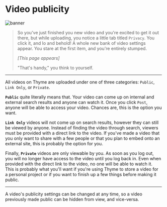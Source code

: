 # Video publicity
![banner](../assets/publicity.png)

> So you've just finished you new video and you're excited to get it out there,
> but while uploading, you notice a little tab titled `Privacy`. You click it,
> and lo and behold! A whole new bank of video settings appear. You stare at
> the first item, and you're entirely stumped.
> 
> _[This page appears]_
> 
> "That's handy," you think to yourself.

---

All videos on Thyme are uploaded under one of three categories: `Public`,
`Link Only`, or `Private`.

**`Public`** quite literally means that. Your video can come up on internal and
external search results and anyone can watch it. Once you click `Post`, anyone
will be able to access your video. Chances are, this is the option you want.

**`Link Only`** videos will not come up on search results, however they can
still be viewed by anyone. Instead of finding the video through search, viewers
must be provided with a direct link to the video. If you've made a video that
you only want to share with a few people or that you plan to embed onto an
external site, this is probably the option for you.

Finally, **`Private`** videos are only viewable by you. As soon as you log out,
you will no longer have access to the video until you log back in. Even when
provided with the direct link to the video, no one will be able to watch it.
This is probably what you'll want if you're using Thyme to store a video for a
personal project or if you want to finish up a few things before making it
public.

---

A video's publicity settings can be changed at any time, so a video previously
made public can be hidden from view, and vice-versa.
